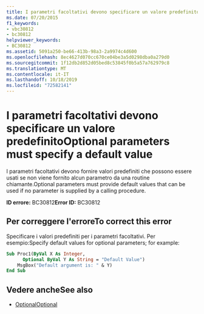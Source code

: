 ```yaml
---
title: I parametri facoltativi devono specificare un valore predefinito
ms.date: 07/20/2015
f1_keywords:
- vbc30812
- bc30812
helpviewer_keywords:
- BC30812
ms.assetid: 5091a250-be66-413b-98a3-2a9974c4d600
ms.openlocfilehash: 8ec4627d070cc670ce04be3a5d0298dba0a279d0
ms.sourcegitcommit: 1f12db2d852d05bed8c53845f0b5a57a762979c8
ms.translationtype: MT
ms.contentlocale: it-IT
ms.lasthandoff: 10/18/2019
ms.locfileid: "72582141"
---
```

# <a name="optional-parameters-must-specify-a-default-value"></a><span data-ttu-id="48c7d-102">I parametri facoltativi devono specificare un valore predefinito</span><span class="sxs-lookup"><span data-stu-id="48c7d-102">Optional parameters must specify a default value</span></span>

<span data-ttu-id="48c7d-103">I parametri facoltativi devono fornire valori predefiniti che possono essere usati se non viene fornito alcun parametro da una routine chiamante.</span><span class="sxs-lookup"><span data-stu-id="48c7d-103">Optional parameters must provide default values that can be used if no parameter is supplied by a calling procedure.</span></span>

<span data-ttu-id="48c7d-104">**ID errore:** BC30812</span><span class="sxs-lookup"><span data-stu-id="48c7d-104">**Error ID:** BC30812</span></span>

## <a name="to-correct-this-error"></a><span data-ttu-id="48c7d-105">Per correggere l'errore</span><span class="sxs-lookup"><span data-stu-id="48c7d-105">To correct this error</span></span>

<span data-ttu-id="48c7d-106">Specificare i valori predefiniti per i parametri facoltativi. Per esempio:</span><span class="sxs-lookup"><span data-stu-id="48c7d-106">Specify default values for optional parameters; for example:</span></span>

```vb
Sub Proc1(ByVal X As Integer,
      Optional ByVal Y As String = "Default Value")
    MsgBox("Default argument is: " & Y)
End Sub
```

## <a name="see-also"></a><span data-ttu-id="48c7d-107">Vedere anche</span><span class="sxs-lookup"><span data-stu-id="48c7d-107">See also</span></span>

- [<span data-ttu-id="48c7d-108">Optional</span><span class="sxs-lookup"><span data-stu-id="48c7d-108">Optional</span></span>](../../../visual-basic/language-reference/modifiers/optional.md)
